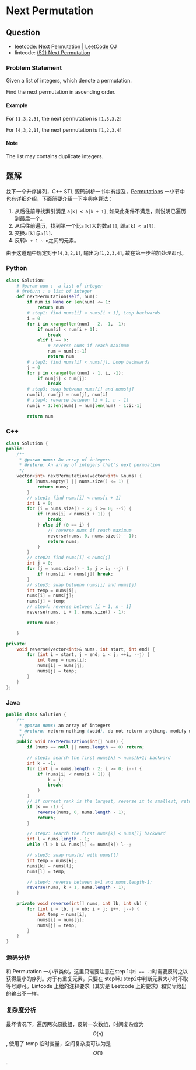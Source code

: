 # Next Permutation

## Question

- leetcode: [Next Permutation | LeetCode OJ](https://leetcode.com/problems/next-permutation/)
- lintcode: [(52) Next Permutation](http://www.lintcode.com/en/problem/next-permutation/)

### Problem Statement

Given a list of integers, which denote a permutation.

Find the next permutation in ascending order.

#### Example

For `[1,3,2,3]`, the next permutation is `[1,3,3,2]`

For `[4,3,2,1]`, the next permutation is `[1,2,3,4]`

#### Note

The list may contains duplicate integers.


## 题解

找下一个升序排列，C++ STL 源码剖析一书中有提及，[Permutations](http://algorithm.yuanbin.me/zh-hans/exhaustive_search/permutations.html) 一小节中也有详细介绍，下面简要介绍一下字典序算法：

1. 从后往前寻找索引满足 `a[k] < a[k + 1]`, 如果此条件不满足，则说明已遍历到最后一个。
2. 从后往前遍历，找到第一个比`a[k]`大的数`a[l]`, 即`a[k] < a[l]`.
3. 交换`a[k]`与`a[l]`.
4. 反转`k + 1 ~ n`之间的元素。

由于这道题中规定对于`[4,3,2,1]`, 输出为`[1,2,3,4]`, 故在第一步稍加处理即可。

### Python

```python
class Solution:
    # @param num :  a list of integer
    # @return : a list of integer
    def nextPermutation(self, num):
        if num is None or len(num) <= 1:
            return num
        # step1: find nums[i] < nums[i + 1], Loop backwards
        i = 0
        for i in xrange(len(num) - 2, -1, -1):
            if num[i] < num[i + 1]:
                break
            elif i == 0:
                # reverse nums if reach maximum
                num = num[::-1]
                return num
        # step2: find nums[i] < nums[j], Loop backwards
        j = 0
        for j in xrange(len(num) - 1, i, -1):
            if num[i] < num[j]:
                break
        # step3: swap betwenn nums[i] and nums[j]
        num[i], num[j] = num[j], num[i]
        # step4: reverse between [i + 1, n - 1]
        num[i + 1:len(num)] = num[len(num) - 1:i:-1]

        return num
```

### C++

```c++
class Solution {
public:
    /**
     * @param nums: An array of integers
     * @return: An array of integers that's next permuation
     */
    vector<int> nextPermutation(vector<int> &nums) {
        if (nums.empty() || nums.size() <= 1) {
            return nums;
        }
        // step1: find nums[i] < nums[i + 1]
        int i = 0;
        for (i = nums.size() - 2; i >= 0; --i) {
            if (nums[i] < nums[i + 1]) {
                break;
            } else if (0 == i) {
                // reverse nums if reach maximum
                reverse(nums, 0, nums.size() - 1);
                return nums;
            }
        }
        // step2: find nums[i] < nums[j]
        int j = 0;
        for (j = nums.size() - 1; j > i; --j) {
            if (nums[i] < nums[j]) break;
        }
        // step3: swap betwenn nums[i] and nums[j]
        int temp = nums[i];
        nums[i] = nums[j];
        nums[j] = temp;
        // step4: reverse between [i + 1, n - 1]
        reverse(nums, i + 1, nums.size() - 1);

        return nums;

    }

private:
    void reverse(vector<int>& nums, int start, int end) {
        for (int i = start, j = end; i < j; ++i, --j) {
            int temp = nums[i];
            nums[i] = nums[j];
            nums[j] = temp;
        }
    }
};
```

### Java

```java
public class Solution {
    /**
     * @param nums: an array of integers
     * @return: return nothing (void), do not return anything, modify nums in-place instead
     */
    public void nextPermutation(int[] nums) {
        if (nums == null || nums.length == 0) return;

        // step1: search the first nums[k] < nums[k+1] backward
        int k = -1;
        for (int i = nums.length - 2; i >= 0; i--) {
            if (nums[i] < nums[i + 1]) {
                k = i;
                break;
            }
        }
        // if current rank is the largest, reverse it to smallest, return
        if (k == -1) {
            reverse(nums, 0, nums.length - 1);
            return;
        }

        // step2: search the first nums[k] < nums[l] backward
        int l = nums.length - 1;
        while (l > k && nums[l] <= nums[k]) l--;

        // step3: swap nums[k] with nums[l]
        int temp = nums[k];
        nums[k] = nums[l];
        nums[l] = temp;

        // step4: reverse between k+1 and nums.length-1;
        reverse(nums, k + 1, nums.length - 1);
    }

    private void reverse(int[] nums, int lb, int ub) {
        for (int i = lb, j = ub; i < j; i++, j--) {
            int temp = nums[i];
            nums[i] = nums[j];
            nums[j] = temp;
        }
    }
}
```

### 源码分析

和 Permutation 一小节类似，这里只需要注意在step 1中`i == -1`时需要反转之以获得最小的序列。对于有重复元素，只要在 step1和 step2中判断元素大小时不取等号即可。Lintcode 上给的注释要求（其实是 Leetcode 上的要求）和实际给出的输出不一样。

### 复杂度分析

最坏情况下，遍历两次原数组，反转一次数组，时间复杂度为 $$O(n)$$, 使用了 temp 临时变量，空间复杂度可认为是 $$O(1)$$.
